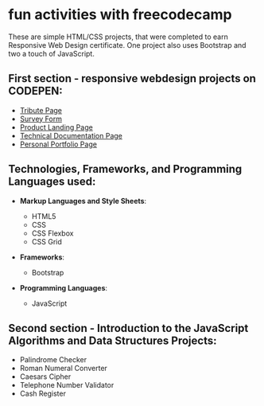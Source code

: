 # fun activities with freecodecamp

These are simple HTML/CSS projects, that were completed to earn Responsive Web Design certificate.
One project also uses Bootstrap and two a touch of JavaScript.

## First section - responsive webdesign projects on CODEPEN:
* [Tribute Page](https://codepen.io/niktechnopro/pen/KQRwXV)
* [Survey Form](https://codepen.io/niktechnopro/pen/NzQeYe)
* [Product Landing Page](https://codepen.io/niktechnopro/pen/QVdMoy)
* [Technical Documentation Page](https://codepen.io/niktechnopro/pen/LJzaEz)
* [Personal Portfolio Page](https://codepen.io/niktechnopro/pen/vRKjXJ)

## Technologies, Frameworks, and Programming Languages used:
* **Markup Languages and Style Sheets**:
    * HTML5
    * CSS
    * CSS Flexbox
    * CSS Grid

* **Frameworks**:
    * Bootstrap
    
* **Programming Languages**:
    * JavaScript

## Second section - Introduction to the JavaScript Algorithms and Data Structures Projects:
   * Palindrome Checker
   * Roman Numeral Converter
   * Caesars Cipher
   * Telephone Number Validator
   * Cash Register

